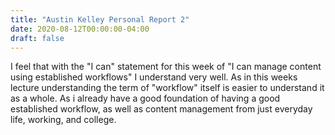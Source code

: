 ```yaml
---
title: "Austin Kelley Personal Report 2"
date: 2020-08-12T00:00:00-04:00
draft: false
---
```


I feel that with the "I can" statement for this week of "I can manage content using established workflows" I understand very well. As in this weeks lecture understanding the term of "workflow" itself is easier to understand it as a whole. As i already have a good foundation of having a good established workflow, as well as content management from just everyday life, working, and college.
